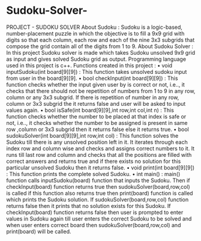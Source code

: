 # Sudoku-Solver-
PROJECT  - SUDOKU  SOLVER
About Sudoku : Sudoku is a logic-based, number-placement puzzle in which the objective is to fill a 9x9 grid with digits so that each column, each row and each of the nine 3x3 subgrids that compose the grid contain all of the digits from 1 to 9. 
About Sudoku Solver : In this project Sudoku solver is made which takes Sudoku unsolved 9x9 grid as input and gives solved Sudoku grid as output. Programming language used in this project is c++.
Functions created in this project : 
•	void inputSudoku(int board[9][9]) : This function takes unsolved sudoku input from user in the board[9][9].
•	bool checkInput(int board[9][9]) : This function checks whether the input given user by is correct or not, i.e.., it checks that there should not be repetition of numbers from 1 to 9 in any row, column or any 3x3 subgrid. If there is repetition of number in any row, column or 3x3 subgrid the it returns false and user will be asked to input values again.
•	bool isSafe(int board[9][9],int row,int col,int n) : This function checks whether the number to be placed at that index is safe or not, i.e.., it checks whether the number to be assigned is present in same row ,column or 3x3 subgrid then it returns false else it returns true.
•	bool sudokuSolver(int board[9][9],int row,int col) : This function solves the Sudoku till there is any unsolved position left in it. It iterates through each index row and column wise and checks and assigns correct numbers to it. It runs till last row and column and checks that all the positions are filled with correct answers and returns true and if there exists no solution for this particular unsolved Sudoku then it returns false. 
•	void print(int board[9][9]) : This function prints the complete solved Sudoku.
•	int main() :  main() function calls inputSudoku(board) function that inputs the Sudoku. Then if checkInput(board) function returns true then sudokuSolver(board,row,col) is called if this function also returns true then print(board) function is called which prints the Sudoku solution. If sudokuSolver(board,row,col) function returns false then it prints that no solution exists for this Sudoku. If checkInput(board) function returns false then user is prompted to enter values in Sudoku again till user enters the correct Sudoku to be solved and when user enters correct board then sudokuSolver(board,row,col) and print(board) will be called.
